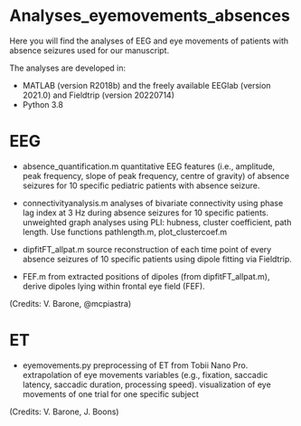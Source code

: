 # Analyses_eyemovements_absences
Here you will find the analyses of EEG and eye movements of patients with absence seizures used for our manuscript. 



The analyses are developed in:
- MATLAB (version R2018b) and the freely available EEGlab (version 2021.0) and Fieldtrip (version 20220714)
- Python 3.8

# EEG 
- absence_quantification.m
quantitative EEG features (i.e., amplitude, peak frequency, slope of peak frequency, centre of gravity) of absence seizures for 10 specific pediatric patients with absence seizure. 

- connectivityanalysis.m
analyses of bivariate connectivity using phase lag index at 3 Hz during absence seizures for 10 specific patients. 
unweighted graph analyses using PLI: hubness, cluster coefficient, path length. Use functions pathlength.m, plot_clustercoef.m

- dipfitFT_allpat.m 
source reconstruction of each time point of every absence seizures of 10 specific patients using dipole fitting via Fieldtrip.

- FEF.m 
from extracted positions of dipoles (from dipfitFT_allpat.m), derive dipoles lying within frontal eye field (FEF). 

(Credits: V. Barone, @mcpiastra)

# ET  

- eyemovements.py
preprocessing of ET from Tobii Nano Pro. 
extrapolation of eye movements variables (e.g., fixation, saccadic latency, saccadic duration, processing speed).
visualization of eye movements of one trial for one specific subject

(Credits: V. Barone, J. Boons)
